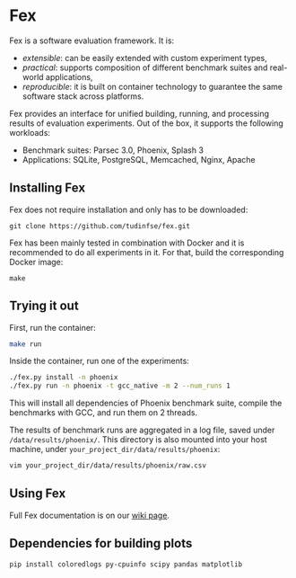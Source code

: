 # Fex

Fex is a software evaluation framework.
It is:
* _extensible_: can be easily extended with custom experiment types,
* _practical_: supports composition of different benchmark suites and real-world applications,
* _reproducible_: it is built on container technology to guarantee the same software stack across platforms.

Fex provides an interface for unified building, running, and processing results of evaluation experiments.
Out of the box, it supports the following workloads:

* Benchmark suites: Parsec 3.0, Phoenix, Splash 3
* Applications: SQLite, PostgreSQL, Memcached, Nginx, Apache

## Installing Fex

Fex does not require installation and only has to be downloaded:

```
git clone https://github.com/tudinfse/fex.git
```

Fex has been mainly tested in combination with Docker and it is recommended to do all experiments in it.
For that, build the corresponding Docker image:

```
make
```

## Trying it out

First, run the container:

```sh
make run
```

Inside the container, run one of the experiments:

```sh
./fex.py install -n phoenix
./fex.py run -n phoenix -t gcc_native -m 2 --num_runs 1
```

This will install all dependencies of Phoenix benchmark suite, compile the benchmarks with GCC, and run them on 2 threads.

The results of benchmark runs are aggregated in a log file, saved under `/data/results/phoenix/`.
This directory is also mounted into your host machine, under `your_project_dir/data/results/phoenix`:

```sh
vim your_project_dir/data/results/phoenix/raw.csv
```


## Using Fex

Full Fex documentation is on our [wiki page](https://github.com/tudinfse/fex/wiki).


## Dependencies for building plots

```
pip install coloredlogs py-cpuinfo scipy pandas matplotlib
```